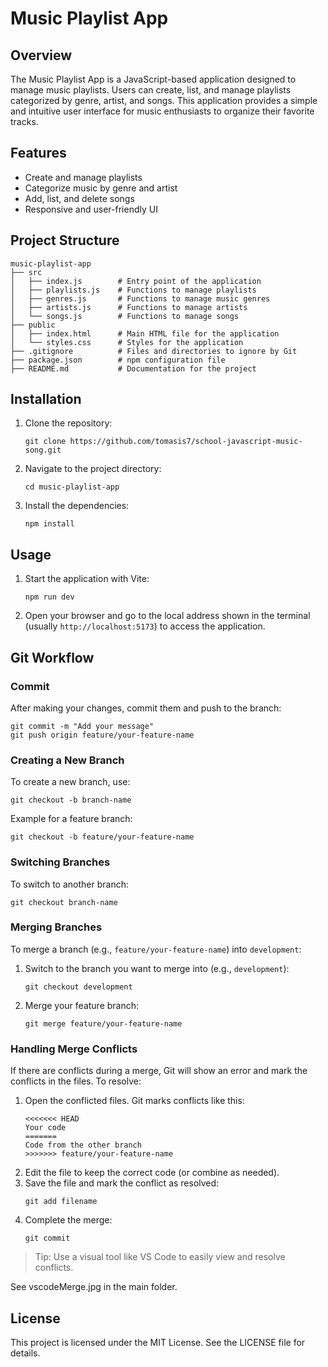 # Music Playlist App

## Overview

The Music Playlist App is a JavaScript-based application designed to manage music playlists. Users can create, list, and manage playlists categorized by genre, artist, and songs. This application provides a simple and intuitive user interface for music enthusiasts to organize their favorite tracks.

## Features

- Create and manage playlists
- Categorize music by genre and artist
- Add, list, and delete songs
- Responsive and user-friendly UI

## Project Structure

```
music-playlist-app
├── src
│   ├── index.js        # Entry point of the application
│   ├── playlists.js    # Functions to manage playlists
│   ├── genres.js       # Functions to manage music genres
│   ├── artists.js      # Functions to manage artists
│   └── songs.js        # Functions to manage songs
├── public
│   ├── index.html      # Main HTML file for the application
│   └── styles.css      # Styles for the application
├── .gitignore          # Files and directories to ignore by Git
├── package.json        # npm configuration file
├── README.md           # Documentation for the project
```

## Installation

1. Clone the repository:
   ```
   git clone https://github.com/tomasis7/school-javascript-music-song.git
   ```
2. Navigate to the project directory:
   ```
   cd music-playlist-app
   ```
3. Install the dependencies:
   ```
   npm install
   ```

## Usage

1. Start the application with Vite:
   ```
   npm run dev
   ```
2. Open your browser and go to the local address shown in the terminal (usually `http://localhost:5173`) to access the application.

## Git Workflow

### Commit

After making your changes, commit them and push to the branch:

```
git commit -m "Add your message"
git push origin feature/your-feature-name
```

### Creating a New Branch

To create a new branch, use:

```
git checkout -b branch-name
```

Example for a feature branch:

```
git checkout -b feature/your-feature-name
```

### Switching Branches

To switch to another branch:

```
git checkout branch-name
```

### Merging Branches

To merge a branch (e.g., `feature/your-feature-name`) into `development`:

1. Switch to the branch you want to merge into (e.g., `development`):
   ```
   git checkout development
   ```
2. Merge your feature branch:
   ```
   git merge feature/your-feature-name
   ```

### Handling Merge Conflicts

If there are conflicts during a merge, Git will show an error and mark the conflicts in the files. To resolve:

1. Open the conflicted files. Git marks conflicts like this:
   ```
   <<<<<<< HEAD
   Your code
   =======
   Code from the other branch
   >>>>>>> feature/your-feature-name
   ```
2. Edit the file to keep the correct code (or combine as needed).
3. Save the file and mark the conflict as resolved:
   ```
   git add filename
   ```
4. Complete the merge:
   ```
   git commit
   ```

> Tip: Use a visual tool like VS Code to easily view and resolve conflicts.

See vscodeMerge.jpg in the main folder.

## License

This project is licensed under the MIT License. See the LICENSE file for details.
